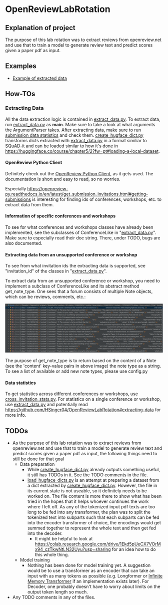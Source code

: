 # OpenReviewLabRotation

## Explanation of project

The purpose of this lab rotation was to extract reviews from openreview.net and use that to train a model to generate review text and predict scores given a paper pdf as input.

## Examples

* [Example of extracted data](https://github.com/HSinger04/OpenReviewLabRotation/blob/main/assets/SkgkJn05YX.json)

## How-TOs

### Extracting Data

All the data extraction logic is contained in [extract_data.py](https://github.com/HSinger04/OpenReviewLabRotation/blob/main/src/data_wrangling/extract_data.py).
To extract data, run [extract_data.py](https://github.com/HSinger04/OpenReviewLabRotation/blob/main/src/data_wrangling/extract_data.py) as __main__. Make sure to take a look at what arguments the ArgumentParser takes.
After extracting data, make sure to run [submission data statistics](https://github.com/HSinger04/OpenReviewLabRotation/blob/main/src/data_wrangling/subm_stats.py) and check them. 
[create_hugface_dict.py](https://github.com/HSinger04/OpenReviewLabRotation/blob/main/src/data_wrangling/create_hugface_dict.py) transforms dicts extracted with [extract_data.py](https://github.com/HSinger04/OpenReviewLabRotation/blob/main/src/data_wrangling/extract_data.py) 
in a format similiar to [SQuAD-it](https://github.com/crux82/squad-it#release-format) and can be 
loaded similar to how it's done in https://huggingface.co/course/chapter5/2?fw=pt#loading-a-local-dataset.

#### OpenReview Python Client

Definitely check out the [OpenReview Python Client](https://openreview-py.readthedocs.io/en/latest/), as it gets used. 
The documentation is short and easy to read, so no worries. 

Especially https://openreview-py.readthedocs.io/en/latest/get_submission_invitations.html#getting-submissions
 is interesting for finding ids of conferences, workshops, etc. to extract data from them.

#### Information of specific conferences and workshops

To see for what conferences and workshops classes have already been implemented, see the subclasses
of ConferenceLike in "[extract_data.py](https://github.com/HSinger04/OpenReviewLabRotation/blob/main/src/data_wrangling/extract_data.py)". Make sure to especially read their doc string.
There, under TODO, bugs are also documented.

#### Extracting data from an unsupported conference or workshop

To see from what invitation ids the extracting data is supported, see "invitation_id" of the classes in "[extract_data.py](https://github.com/HSinger04/OpenReviewLabRotation/blob/main/src/data_wrangling/extract_data.py)".

To extract data from an unsupported conference or workshop, you need to implement a 
subclass of ConferenceLike and its abstract method get_note_type. One sees that a forum consists
of multiple Note objects, which can be reviews, comments, etc.:

<div align="center">
  <img src="https://github.com/HSinger04/OpenReviewLabRotation/blob/main/assets/forum_and_notes.png">
</div>

The purpose of get_note_type is
to return based on the content of a Note (see the 'content' key-value pairs in above image)
the note type as a string. To see a list of available or add new note types, please use config.py

#### Data statistics

To get statistics across different conferences or workshops, use [cross_invitation_stats.py](https://github.com/HSinger04/OpenReviewLabRotation/blob/main/src/data_wrangling/cross_invitation_stats.py).
For statistics on a single conference or workshop, use [extract_data.py](https://github.com/HSinger04/OpenReviewLabRotation/blob/main/src/data_wrangling/extract_data.py) and potentially read https://github.com/HSinger04/OpenReviewLabRotation#extracting-data for more info.

## TODOs

* As the purpose of this lab rotation was to extract reviews from openreview.net and use that to train a model to generate review text and predict scores given a paper pdf as input, the following things need to still be done for that goal
  * Data preparation
    * While [create_hugface_dict.py](https://github.com/HSinger04/OpenReviewLabRotation/blob/main/src/data_wrangling/create_hugface_dict.py) already outputs something useful, it still has TODOs in it. See the TODO comments in the file.
    * [load_hugface_dicts.py](https://github.com/HSinger04/OpenReviewLabRotation/blob/main/src/data_wrangling/load_hugface_dicts.py) is an attempt at preparing a dataset from a dict extracted by [create_hugface_dict.py](https://github.com/HSinger04/OpenReviewLabRotation/blob/main/src/data_wrangling/create_hugface_dict.py). However, the file in its current state is not useable, so it definitely needs to be worked on. The file content is more there to show what has been tried in the hopes that it helps whoever continues the work where I left off. 
    As any of the tokenized input pdf texts are too long to be fed into any transformer, the plan was to split the tokenized text into subparts such that each subparts can be fed
    into the encoder transformer of choice, the encodings would get summed together to represent the whole text and then get fed into the decoder. 
      * It might be helpful to look at https://colab.research.google.com/drive/1Ekd5pUeCX7VOrMx94_czTkwNtLN32Uyu?usp=sharing for an idea how to do this whole thing.
  * Model training
    * Nothing has been done for model training yet. A suggestion would be to use a transformer as an encoder that can take an input with as many tokens as possible (e.g. Longformer or [Infinite Memory Transformer](https://arxiv.org/abs/2109.00301) if an implementation exists later). For Decoder, one probably doesn't have to worry about limits on the output token length so much.
* Any TODO comments in any of the files.
